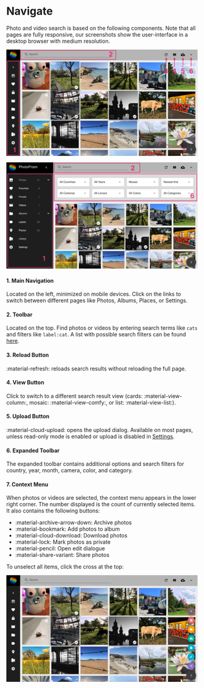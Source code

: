 # Navigate #
Photo and video search is based on the following components. Note that all pages are fully responsive, 
our screenshots show the user-interface in a desktop browser with medium resolution.

![Screenshot](img/nav1edited.png)

![Screenshot](img/nav2edited.png)

#### 1. Main Navigation ####

Located on the left, minimized on mobile devices.
Click on the links to switch between different pages like Photos, Albums, Places, or Settings.

#### 2. Toolbar ####

Located on the top. Find photos or videos by entering search terms like `cats` and filters like `label:cat`. A list with possible search filters can be found [here](organize/search.md).

#### 3. Reload Button ####

:material-refresh: reloads search results without reloading the full page.

#### 4. View Button ####

Click to switch to a different search result view (cards: :material-view-column:, mosaic: :material-view-comfy:, or list: :material-view-list:).

#### 5. Upload Button ####

:material-cloud-upload: opens the upload dialog. Available on most pages, unless read-only mode is enabled or upload is disabled in [Settings](settings/general.md).

#### 6. Expanded Toolbar ####

The expanded toolbar contains additional options and search filters for country, year, month, camera, color, and category.

#### 7. Context Menu ####

When photos or videos are selected, the context menu appears in the lower right corner. 
The number displayed is the count of currently selected items.
It also contains the following buttons:

* :material-archive-arrow-down: Archive photos
* :material-bookmark: Add photos to album
* :material-cloud-download: Download photos
* :material-lock: Mark photos as private
* :material-pencil: Open edit dialogue
* :material-share-variant: Share photos

To unselect all items, click the cross at the top:

![Screenshot](img/nav3edited.png)

